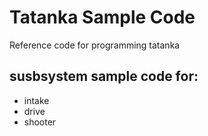 # Tatanka Sample Code

Reference code for programming tatanka

## susbsystem sample code for:

- intake
- drive
- shooter
